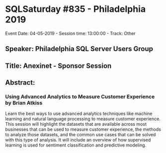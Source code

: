 # SQLSaturday #835 - Philadelphia 2019
Event Date: 04-05-2019 - Session time: 13:00:00 - Track: Other
## Speaker: Philadelphia SQL Server Users Group
## Title: Anexinet - Sponsor Session
## Abstract:
### Using Advanced Analytics to Measure Customer Experience by Brian Atkiss 

Learn the best ways to use advanced analytics techniques like machine learning and natural language processing to measure customer experience. This session will highlight the datasets that are available across most businesses that can be used to measure customer experience, the methods to analyze those datasets, and the common use cases that can be solved with this type of analysis. It will include an overview of how supervised learning is used for sentiment classification and predictive modeling.
